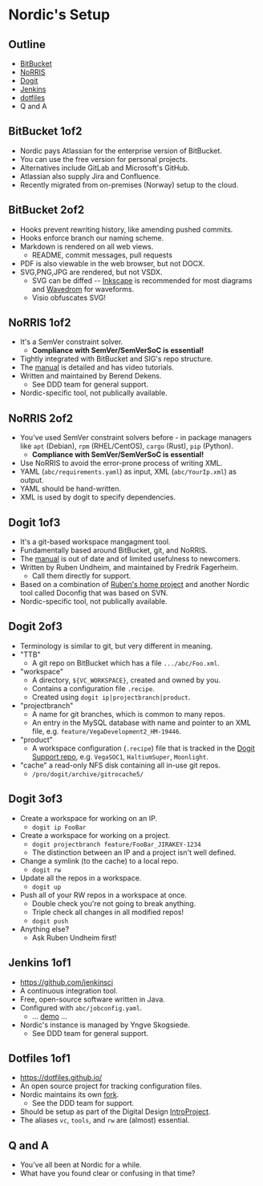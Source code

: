 
# Nordic's Setup

## Outline
- [BitBucket](https://projecttools.nordicsemi.no/bitbucket/dashboard)
- [NoRRIS](https://projecttools.nordicsemi.no/confluence/display/QPDA/NoRRIS+Manual)
- [Dogit](https://projecttools.nordicsemi.no/confluence/display/SIG/dogit+reference+documentation)
- [Jenkins](https://jenkins-sig-ip.nordicsemi.no/)
- [dotfiles](https://dotfiles.github.io/)
- Q and A

## BitBucket 1of2
- Nordic pays Atlassian for the enterprise version of BitBucket.
- You can use the free version for personal projects.
- Alternatives include GitLab and Microsoft's GitHub.
- Atlassian also supply Jira and Confluence.
- Recently migrated from on-premises (Norway) setup to the cloud.

## BitBucket 2of2
- Hooks prevent rewriting history, like amending pushed commits.
- Hooks enforce branch our naming scheme.
- Markdown is rendered on all web views.
  - README, commit messages, pull requests
- PDF is also viewable in the web browser, but not DOCX.
- SVG,PNG,JPG are rendered, but not VSDX.
  - SVG can be diffed -- [Inkscape](https://inkscape.org/) is recommended for
    most diagrams and [Wavedrom](https://wavedrom.com/) for waveforms.
  - Visio obfuscates SVG!

## NoRRIS 1of2
- It's a SemVer constraint solver.
  - **Compliance with SemVer/SemVerSoC is essential!**
- Tightly integrated with BitBucket and SIG's repo structure.
- The [manual](https://projecttools.nordicsemi.no/confluence/display/QPDA/NoRRIS+Manual)
  is detailed and has video tutorials.
- Written and maintained by Berend Dekens.
  - See DDD team for general support.
- Nordic-specific tool, not publically available.

## NoRRIS 2of2
- You've used SemVer constraint solvers before - in package managers like
  `apt` (Debian), `rpm` (RHEL/CentOS), `cargo` (Rust), `pip` (Python).
  - **Compliance with SemVer/SemVerSoC is essential!**
- Use NoRRIS to avoid the error-prone process of writing XML.
- YAML (`abc/requirements.yaml`) as input, XML (`abc/YourIp.xml`) as output.
- YAML should be hand-written.
- XML is used by dogit to specify dependencies.

## Dogit 1of3
- It's a git-based workspace mangagment tool.
- Fundamentally based around BitBucket, git, and NoRRIS.
- The [manual](https://projecttools.nordicsemi.no/confluence/display/SIG/dogit+reference+documentation)
  is out of date and of limited usefulness to newcomers.
- Written by Ruben Undheim, and maintained by Fredrik Fagerheim.
  - Call them directly for support.
- Based on a combination of [Ruben's home project](https://github.com/rubund/git-ro-cache)
  and another Nordic tool called Doconfig that was based on SVN.
- Nordic-specific tool, not publically available.

## Dogit 2of3
- Terminology is similar to git, but very different in meaning.
- "TTB"
  - A git repo on BitBucket which has a file `.../abc/Foo.xml`.
- "workspace"
  - A directory, `${VC_WORKSPACE}`, created and owned by you.
  - Contains a configuration file `.recipe`.
  - Created using `dogit ip|projectbranch|product`.
- "projectbranch"
  - A name for git branches, which is common to many repos.
  - An entry in the MySQL database with name and pointer to an XML file,
    e.g. `feature/VegaDevelopment2_HM-19446`.
- "product"
  - A workspace configuration (`.recipe`) file that is tracked in the
    [Dogit Support repo](https://projecttools.nordicsemi.no/bitbucket/projects/SIG-DOGIT/repos/methodology_designkit_scripts_dogit--support/browse/recipes),
    e.g. `VegaSOC1`, `HaltiumSuper`, `Moonlight`.
- "cache" a read-only NFS disk containing all in-use git repos.
  - `/pro/dogit/archive/gitrocache5/`

## Dogit 3of3
- Create a workspace for working on an IP.
  - `dogit ip FooBar`
- Create a workspace for working on a project.
  - `dogit projectbranch feature/FooBar_JIRAKEY-1234`
  - The distinction between an IP and a project isn't well defined.
- Change a symlink (to the cache) to a local repo.
  - `dogit rw`
- Update all the repos in a workspace.
  - `dogit up`
- Push all of your RW repos in a workspace at once.
  - Double check you're not going to break anything.
  - Triple check all changes in all modified repos!
  - `dogit push`
- Anything else?
  - Ask Ruben Undheim first!

## Jenkins 1of1
- <https://github.com/jenkinsci>
- A continuous integration tool.
- Free, open-source software written in Java.
- Configured with `abc/jobconfig.yaml`.
  - ... [demo](https://jenkins-sig-ip.nordicsemi.no/job/IP/job/IP_CoexistenceController/) ...
- Nordic's instance is managed by Yngve Skogsiede.
  - See DDD team for general support.

## Dotfiles 1of1
- <https://dotfiles.github.io/>
- An open source project for tracking configuration files.
- Nordic maintains its own
  [fork](https://projecttools.nordicsemi.no/bitbucket/projects/SIG/repos/dotfiles/browse).
  - See the DDD team for support.
- Should be setup as part of the Digital Design
  [IntroProject](https://projecttools.nordicsemi.no/confluence/pages/viewpage.action?pageId=15767249).
- The aliases `vc`, `tools`, and `rw` are (almost) essential.

## Q and A
- You've all been at Nordic for a while.
- What have you found clear or confusing in that time?

